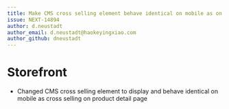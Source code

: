 ```yaml
---
title: Make CMS cross selling element behave identical on mobile as on product detail
issue: NEXT-14894
author: d.neustadt
author_email: d.neustadt@haokeyingxiao.com 
author_github: dneustadt
---
```

# Storefront
* Changed CMS cross selling element to display and behave identical on mobile as cross selling on product detail page
